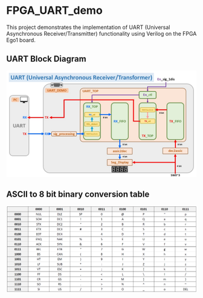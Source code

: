# FPGA_UART_demo

This project demonstrates the implementation of UART (Universal Asynchronous Receiver/Transmitter) functionality using Verilog on the FPGA Ego1 board.
## UART Block Diagram
![Model will choose the picture with conversation fit your input](pictures/block_diagram.jpg)
## ASCII to 8 bit binary conversion table
![Model will choose the picture with conversation fit your input](pictures/ASCII_2_Binary.png)
